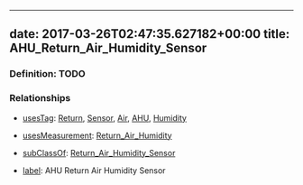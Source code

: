 
---
date: 2017-03-26T02:47:35.627182+00:00
title: AHU_Return_Air_Humidity_Sensor
---
### Definition: TODO

### Relationships

* [usesTag](https://brickschema.org/schema/1.0/BrickFrame#usesTag): [Return](https://brickschema.org/schema/1.0/BrickTag#Return), [Sensor](https://brickschema.org/schema/1.0/BrickTag#Sensor), [Air](https://brickschema.org/schema/1.0/BrickTag#Air), [AHU](https://brickschema.org/schema/1.0/BrickTag#AHU), [Humidity](https://brickschema.org/schema/1.0/BrickTag#Humidity)

* [usesMeasurement](https://brickschema.org/schema/1.0/BrickFrame#usesMeasurement): [Return_Air_Humidity](https://brickschema.org/schema/1.0/Brick#Return_Air_Humidity)

* [subClassOf](http://www.w3.org/2000/01/rdf-schema#subClassOf): [Return_Air_Humidity_Sensor](https://brickschema.org/schema/1.0/Brick#Return_Air_Humidity_Sensor)

* [label](http://www.w3.org/2000/01/rdf-schema#label): AHU Return Air Humidity Sensor
